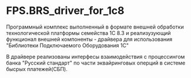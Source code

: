 # FPS.BRS_driver_for_1c8

Программный комплекс выполненный в формате внешней обработки технологической платформы семейства 1С 8.3
и реализузующий функционал внешней компоненты - драйвера для использования "Библиотеки Подключаемого Оборудования 1С"

В драйвере реализованы интерфесы взаимодействия с процессингом банка "Русский стандарт" по части эквайринговых оперций в системе бысрых платежей(СБП).

